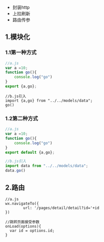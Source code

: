 - 封装http
- 上拉刷新
- 路由传参

## 1.模块化

### 1.1第一种方式

~~~javascript
//a.js
var a =10;
function go(){
    console.log("go")
}
export {a,go};
~~~

~~~
//b.js引入
import {a,go} from "../../models/data";
go()
~~~

### 1.2第二种方式

~~~js
//a.js
var a =10;
function go(){
    console.log("go")
}
export default {a,go};
~~~

~~~js
//b.js引入
import data from "../../models/data";
data.go()
~~~

## 2.路由

~~~
//a.js
wx.navigateTo({
        url: '/pages/detail/detail?id='+id
})
~~~

~~~
//跳转页面接受参数
onLoad(options){
  var id = options.id;
}
~~~

